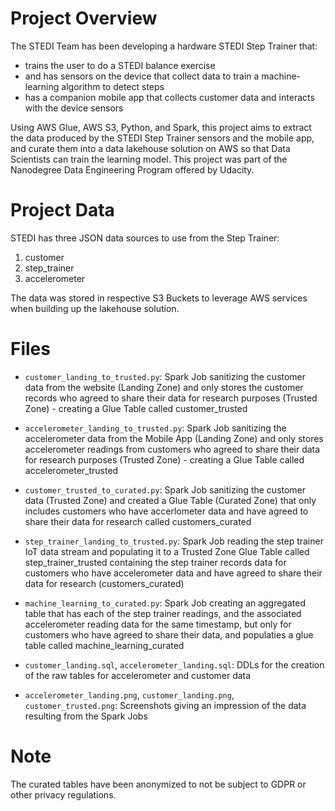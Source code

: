 # Project Overview
The STEDI Team has been developing a hardware STEDI Step Trainer that:
- trains the user to do a STEDI balance exercise
- and has sensors on the device that collect data to train a machine-learning algorithm to detect steps
- has a companion mobile app that collects customer data and interacts with the device sensors

Using AWS Glue, AWS S3, Python, and Spark, this project aims to extract 
the data produced by the STEDI Step Trainer sensors and the mobile app, and curate them into a data lakehouse solution 
on AWS so that Data Scientists can train the learning model. This project was part of the 
Nanodegree Data Engineering Program offered by Udacity.

# Project Data
STEDI has three JSON data sources to use from the Step Trainer:
1. customer
2. step_trainer
3. accelerometer

The data was stored in respective S3 Buckets to leverage AWS services when building up the lakehouse solution.

# Files
- `customer_landing_to_trusted.py`: Spark Job sanitizing the customer data from the website (Landing Zone) and
only stores the customer records who agreed to share their data for research purposes (Trusted Zone) - creating a
Glue Table called customer_trusted

- `accelerometer_landing_to_trusted.py`: Spark Job sanitizing the accelerometer data from the Mobile App (Landing Zone)
and only stores accelerometer readings from customers who agreed to share their data for research purposes (Trusted Zone) -
creating a Glue Table called accelerometer_trusted

- `customer_trusted_to_curated.py`: Spark Job sanitizing the customer data (Trusted Zone) and created a Glue Table (Curated Zone)
that only includes customers who have accerlometer data and have agreed to share their data for research called customers_curated

- `step_trainer_landing_to_trusted.py`: Spark Job reading the step trainer IoT data stream and populating it to a Trusted Zone
Glue Table called step_trainer_trusted containing the step trainer records data for customers who have accelerometer data and
have agreed to share their data for research (customers_curated)

- `machine_learning_to_curated.py`: Spark Job creating an aggregated table that has each of the step trainer readings, and the
associated accelerometer reading data for the same timestamp, but only for customers who have agreed to share their data, and
populaties a glue table called machine_learning_curated

- `customer_landing.sql`, `accelerometer_landing.sql`: DDLs for the creation of the raw tables for accelerometer and customer
data

- `accelerometer_landing.png`, `customer_landing.png`, `customer_trusted.png`: Screenshots giving an impression of the data
resulting from the Spark Jobs

# Note
The curated tables have been anonymized to not be subject to GDPR or other privacy regulations.
